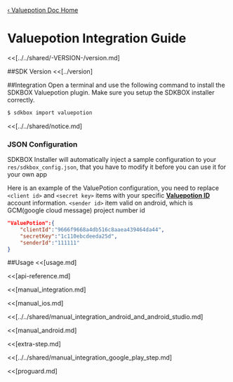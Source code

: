 [&#8249; Valuepotion Doc Home](./)

<h1>Valuepotion Integration Guide</h1>
<<[../../shared/-VERSION-/version.md]

##SDK Version
<<[../version]

##Integration
Open a terminal and use the following command to install the SDKBOX Valuepotion plugin. Make sure you setup the SDKBOX installer correctly.
```bash
$ sdkbox import valuepotion
```

<<[../../shared/notice.md]

<!--## Configuration
<<[../../shared/sdkbox_cloud.md]
<<[../../shared/remote_application_config.md]-->

### JSON Configuration
SDKBOX Installer will automatically inject a sample configuration to your `res/sdkbox_config.json`, that you have to modify it before you can use it for your own app

Here is an example of the ValuePotion configuration, you need to replace `<client id>` and `<secret key>` items with your specific [__Valuepotion ID__](https://www.valuepotion.com/) account information.
`<sender id>` item valid on android, which is GCM(google cloud message) project number id
```json
"ValuePotion":{
    "clientId":"9666f9668a4db516c8aaea439464da44",
    "secretKey":"1c110ebcdeeda25d",
    "senderId":"111111"
}
```

<!--<<[sdkbox-config-encrypt.md]-->

##Usage
<<[usage.md]

<<[api-reference.md]

<<[manual_integration.md]

<<[manual_ios.md]

<<[../../shared/manual_integration_android_and_android_studio.md]

<<[manual_android.md]

<<[extra-step.md]

<<[../../shared/manual_integration_google_play_step.md]

<<[proguard.md]
